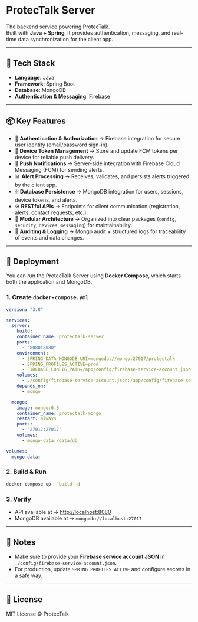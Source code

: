 # ProtecTalk Server

The backend service powering ProtecTalk.  
Built with **Java + Spring**, it provides authentication, messaging, and real-time data synchronization for the client app.

---

## 🚀 Tech Stack
- **Language**: Java  
- **Framework**: Spring Boot  
- **Database**: MongoDB  
- **Authentication & Messaging**: Firebase  

---

## 📦 Key Features

- 🔐 **Authentication & Authorization** → Firebase integration for secure user identity (email/password sign-in).  
- 📲 **Device Token Management** → Store and update FCM tokens per device for reliable push delivery.  
- 📡 **Push Notifications** → Server-side integration with Firebase Cloud Messaging (FCM) for sending alerts.  
- 📊 **Alert Processing** → Receives, validates, and persists alerts triggered by the client app.  
- 🗄️ **Database Persistence** → MongoDB integration for users, sessions, device tokens, and alerts.  
- ⚙️ **RESTful APIs** → Endpoints for client communication (registration, alerts, contact requests, etc.).  
- 🧩 **Modular Architecture** → Organized into clear packages (`config`, `security`, `devices`, `messaging`) for maintainability.  
- 📝 **Auditing & Logging** → Mongo audit + structured logs for traceability of events and data changes.  

---

## 🚀 Deployment

You can run the ProtecTalk Server using **Docker Compose**, which starts both the application and MongoDB.

### 1. Create `docker-compose.yml`

```yaml
version: "3.8"

services:
  server:
    build: .
    container_name: protectalk-server
    ports:
      - "8080:8080"
    environment:
      - SPRING_DATA_MONGODB_URI=mongodb://mongo:27017/protectalk
      - SPRING_PROFILES_ACTIVE=prod
      - FIREBASE_CONFIG_PATH=/app/config/firebase-service-account.json
    volumes:
      - ./config/firebase-service-account.json:/app/config/firebase-service-account.json:ro
    depends_on:
      - mongo

  mongo:
    image: mongo:6.0
    container_name: protectalk-mongo
    restart: always
    ports:
      - "27017:27017"
    volumes:
      - mongo-data:/data/db

volumes:
  mongo-data:
```

### 2. Build & Run

```bash
docker compose up --build -d
```

### 3. Verify

- API available at → [http://localhost:8080](http://localhost:8080)  
- MongoDB available at → `mongodb://localhost:27017`  

---

## 📝 Notes
- Make sure to provide your **Firebase service account JSON** in `./config/firebase-service-account.json`.  
- For production, update `SPRING_PROFILES_ACTIVE` and configure secrets in a safe way.  

---

## 📜 License
MIT License © ProtecTalk
